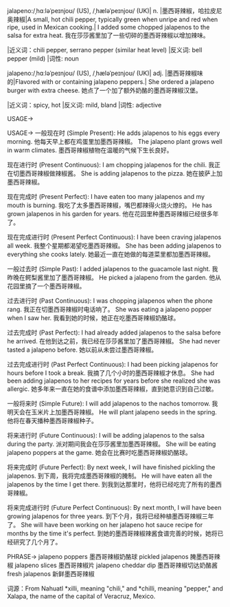 jalapeno:/ˌhɑːləˈpeɪnjoʊ/ (US), /ˌhæləˈpeɪnjoʊ/ (UK)| n. |墨西哥辣椒，哈拉皮尼奥辣椒|A small, hot chili pepper, typically green when unripe and red when ripe, used in Mexican cooking.| I added some chopped jalapenos to the salsa for extra heat. 我在莎莎酱里加了一些切碎的墨西哥辣椒以增加辣味。

|近义词：chili pepper, serrano pepper (similar heat level) |反义词: bell pepper (mild) |词性: noun


jalapeno:/ˌhɑːləˈpeɪnjoʊ/ (US), /ˌhæləˈpeɪnjoʊ/ (UK)| adj. |墨西哥辣椒味的|Flavored with or containing jalapeno peppers.|  She ordered a jalapeno burger with extra cheese. 她点了一个加了额外奶酪的墨西哥辣椒汉堡。


|近义词：spicy, hot |反义词: mild, bland |词性: adjective


USAGE->

USAGE->
一般现在时 (Simple Present):
He adds jalapenos to his eggs every morning.  他每天早上都在鸡蛋里加墨西哥辣椒。
The jalapeno plant grows well in warm climates. 墨西哥辣椒植物在温暖的气候下生长良好。


现在进行时 (Present Continuous):
I am chopping jalapenos for the chili. 我正在切墨西哥辣椒做辣椒酱。
She is adding jalapenos to the pizza. 她在披萨上加墨西哥辣椒。


现在完成时 (Present Perfect):
I have eaten too many jalapenos and my mouth is burning. 我吃了太多墨西哥辣椒，嘴巴都辣得火烧火燎的。
He has grown jalapenos in his garden for years. 他在花园里种墨西哥辣椒已经很多年了。


现在完成进行时 (Present Perfect Continuous):
I have been craving jalapenos all week. 我整个星期都渴望吃墨西哥辣椒。
She has been adding jalapenos to everything she cooks lately.  她最近一直在她做的每道菜里都加墨西哥辣椒。


一般过去时 (Simple Past):
I added jalapenos to the guacamole last night.  我昨晚在鳄梨酱里加了墨西哥辣椒。
He picked a jalapeno from the garden. 他从花园里摘了一个墨西哥辣椒。


过去进行时 (Past Continuous):
I was chopping jalapenos when the phone rang. 我正在切墨西哥辣椒时电话响了。
She was eating a jalapeno popper when I saw her.  我看到她的时候，她正在吃墨西哥辣椒奶酪球。


过去完成时 (Past Perfect):
I had already added jalapenos to the salsa before he arrived. 在他到达之前，我已经在莎莎酱里加了墨西哥辣椒。
She had never tasted a jalapeno before. 她以前从未尝过墨西哥辣椒。


过去完成进行时 (Past Perfect Continuous):
I had been picking jalapenos for hours before I took a break.  我摘了几个小时的墨西哥辣椒才休息。
She had been adding jalapenos to her recipes for years before she realized she was allergic.  她多年来一直在她的食谱中添加墨西哥辣椒，直到她意识到自己过敏。



一般将来时 (Simple Future):
I will add jalapenos to the nachos tomorrow. 我明天会在玉米片上加墨西哥辣椒。
He will plant jalapeno seeds in the spring.  他将在春天播种墨西哥辣椒种子。


将来进行时 (Future Continuous):
I will be adding jalapenos to the salsa during the party.  派对期间我会在莎莎酱里加墨西哥辣椒。
She will be eating jalapeno poppers at the game. 她会在比赛时吃墨西哥辣椒奶酪球。


将来完成时 (Future Perfect):
By next week, I will have finished pickling the jalapenos.  到下周，我将完成墨西哥辣椒的腌制。
He will have eaten all the jalapenos by the time I get there.  到我到达那里时，他将已经吃完了所有的墨西哥辣椒。


将来完成进行时 (Future Perfect Continuous):
By next month, I will have been growing jalapenos for three years. 到下个月，我将已经种植墨西哥辣椒三年了。
She will have been working on her jalapeno hot sauce recipe for months by the time it's perfect.  到她的墨西哥辣椒辣酱食谱完善的时候，她将已经研究了几个月了。


PHRASE->
jalapeno poppers 墨西哥辣椒奶酪球
pickled jalapenos 腌墨西哥辣椒
jalapeno slices 墨西哥辣椒片
jalapeno cheddar dip 墨西哥辣椒切达奶酪酱
fresh jalapenos 新鲜墨西哥辣椒


词源：From Nahuatl *xilli, meaning "chili," and *chilli, meaning "pepper," and Xalapa, the name of the capital of Veracruz, Mexico.
